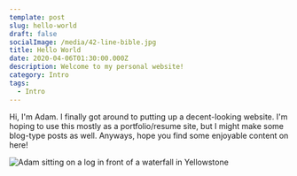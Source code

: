 ```yaml
---
template: post
slug: hello-world
draft: false
socialImage: /media/42-line-bible.jpg
title: Hello World
date: 2020-04-06T01:30:00.000Z
description: Welcome to my personal website!
category: Intro
tags:
  - Intro
---
```

Hi, I'm Adam. I finally got around to putting up a decent-looking website. I'm hoping to use this mostly as a portfolio/resume site, but I might make some blog-type posts as well. Anyways, hope you find some enjoyable content on here!

![Adam sitting on a log in front of a waterfall in Yellowstone](/media/img_0654.jpg)